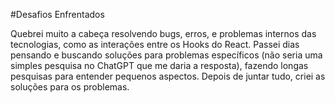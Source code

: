 
#Desafios Enfrentados

Quebrei muito a cabeça resolvendo bugs, erros, e 
problemas internos das tecnologias, como as 
interações entre os Hooks do React. Passei dias 
pensando e buscando soluções para problemas 
específicos (não seria uma simples pesquisa no 
ChatGPT que me daria a resposta), fazendo longas 
pesquisas para entender pequenos aspectos. Depois 
de juntar tudo, criei as soluções para os problemas.
